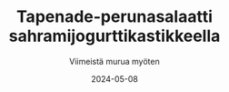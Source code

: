 ---
title: "Tapenade-perunasalaatti sahramijogurttikastikkeella"
image: "https://vegaanibotti.lauravuo.me/2024/05/2024-05-08_small.png"
date: 2024-05-08
receipt_url: "https://viimeistamuruamyoten.com/tapenade-perunasalaatti-sahramijogurttikastikkeella/"
author: "Viimeistä murua myöten"
---